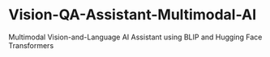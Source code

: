 # Vision-QA-Assistant-Multimodal-AI
Multimodal Vision-and-Language AI Assistant using BLIP and Hugging Face Transformers
